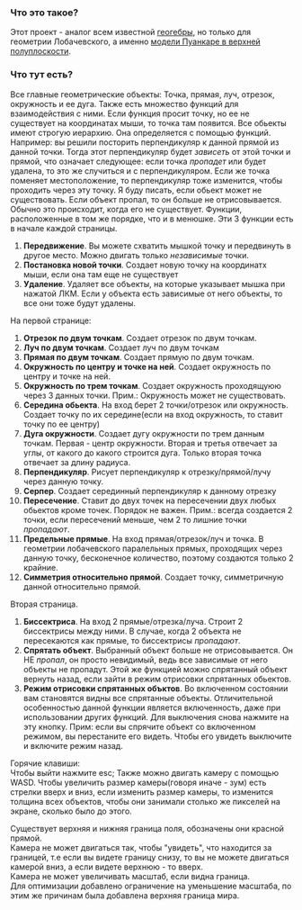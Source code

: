 ### Что это такое?
Этот проект - аналог всем известной [геогебры](https://www.geogebra.org/geometry), но только для геометрии Лобачевского, а именно [модели Пуанкаре в верхней полуплоскости](https://ru.wikipedia.org/wiki/Модель_Пуанкаре_в_верхней_полуплоскости).
### Что тут есть?
Все главные геометрические объекты: 
Точка, прямая, луч, отрезок, окружность и ее дуга.
Также есть множество функций для взаимодействия с ними.
Если функция просит точку, но ее не существует на координатах мыши, то точка там появится.
Все обьекты имеют строгую иерархию. Она определяется с помощью функций. Например: вы решили посторить перпендикуляр к данной прямой из данной точки. Тогда этот перпендикуляр будет _зависеть_ от этой точки и прямой, что означает следующее: если точка _пропадет_ или будет удалена, то это  же случиться и с перпендикуляром. Если же точка поменяет местоположение, то перпендикуляр тоже изменится, чтобы проходить через эту точку. Я буду писать, если обьект может не существовать.
Если объект пропал, то он больше не отрисовывается. Обычно это происходит, когда его не существует.
Функции, расположенные в том же порядке, что и в менюшке. 
Эти 3 функции есть в начале каждой страницы.
1) __Передвижение__. Вы можете схватить мышкой точку и передвинуть в другое место. Можно двигать только _независимые_ точки. 
2) __Постановка новой точки__. Создает новую точку на координатх мыши, если она там еще не существует
3) __Удаление__. Удаляет все объекты, на которые указывает мышка при нажатой ЛКМ. 
   Если у объекта есть зависимые от него объекты, то все они тоже будут удалены.

На первой странице:
1) __Отрезок по двум точкам__. Создает отрезок по двум точкам.
2) __Луч по двум точкам__. Создает луч по двум точкам
3) __Прямая по двум точкам__. Создает прямую по двум точкам.
4) __Окружность по центру и точке на ней__. Создает окружность по центру и точке на ней.
5) __Окружность по трем точкам__. Создает окружность проходящуюю через 3 данных точки.
    Прим.: Окружность может не существовать. 
6) __Середина обьекта__. На вход берет 2 точки/отрезок или окружность.
   Создает точку по их середине(если на вход окружность, то ставит точку по ее центру)
7) __Дуга окружности__. Создает дугу окружности по трем данным точкам. 
    Первая - центр окружности. Вторая и третья отвечает за углы, от какого до какого строится дуга. Только вторая точка отвечает за длину радиуса. 
8) __Перпендикуляр__. Рисует перпендикуляр к отрезку/прямой/лучу через данную точку. 
9) __Серпер__. Создает серединный перпендикуляр к данному отрезку
10) __Пересечение__. Ставит до двух точек на пересечении двух любых обьектов кроме точек. Порядок не важен.
    Прим.: всегда создается 2 точки, если пересечений меньше, чем 2 то лишние точки _пропадают_.
11) __Предельные прямые__. На вход прямая/отрезок/луч и точка. 
    В геометрии лобачевского паралельных прямых, проходящих через данную точку, бесконечное количество, поэтому создаются только 2 крайние.
12) __Симметрия относительно прямой__. Создает точку, симметричную данной относительно прямой.

Вторая страница.

1) __Биссектриса__. На вход 2 прямые/отрезка/луча. Строит 2 биссектрисы между ними. В случае, когда 2 объекта не пересекаются как прямые, то биссектрисы _пропадают_.
2) __Спрятать объект__. Выбранный объект больше не отрисовывается. Он НЕ _пропал_, он просто невидимый, ведь все зависимые от него объекты не пропадут. Этой же функцией можно спрятанный объект вернуть назад, если зайти в режим отрисовки спрятанных обьектов.
3) __Режим отрисовки спрятанных объктов__. Во включенном состоянии вам становятся видны все спрятанные объекты. Отличительной особенностью данной функции является включенность, даже при использовании других функций. Для выключения снова нажмите на эту кнопку. Прим: если вы спрячите объект со включенном режимом, вы перестаните его видеть. Чтобы его увидеть выключите и включите режим назад.
   
Горячие клавиши:   
    Чтобы выйти нажмите esc;
    Также можно двигать камеру с помощью WASD.
    Чтобы увеличить размер камеры(говоря иначе - зум) есть стрелки вверх и вниз, если изменить размер камеры, то изменится толщина всех объектов, чтобы они занимали столько же пикселей на экране, сколько было до этого.

 Существует верхняя и нижняя граница поля, обозначены они красной прямой.    
 Камера не может двигаться так, чтобы "увидеть", что находится за границей, т.е если вы видете границу снизу, то вы не можете двигаться камерой вниз, а если видете верхнюю - то вверх.   
Камера не может увеличивать масштаб, если видна граница.   
Для оптимизации добавлено ограничение на уменьшение масштаба, по этим же причинам была добавлена верхняя граница мира.

